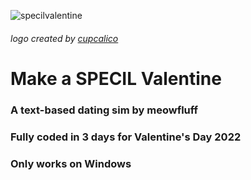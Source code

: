 ![specilvalentine](https://user-images.githubusercontent.com/96433729/153726195-5e335e32-e32c-4476-8c1a-11c156cd6945.png)
###### logo created by [cupcalico](https://twitter.com/cupcalico)

# Make a SPECIL Valentine
### A text-based dating sim by meowfluff
### Fully coded in 3 days for Valentine's Day 2022
### Only works on Windows
